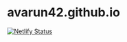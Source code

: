 avarun42.github.io
=================
[![Netlify Status](https://api.netlify.com/api/v1/badges/a173540b-cb27-405f-8c55-2866f7f376fc/deploy-status)](https://app.netlify.com/sites/varunarora/deploys)

